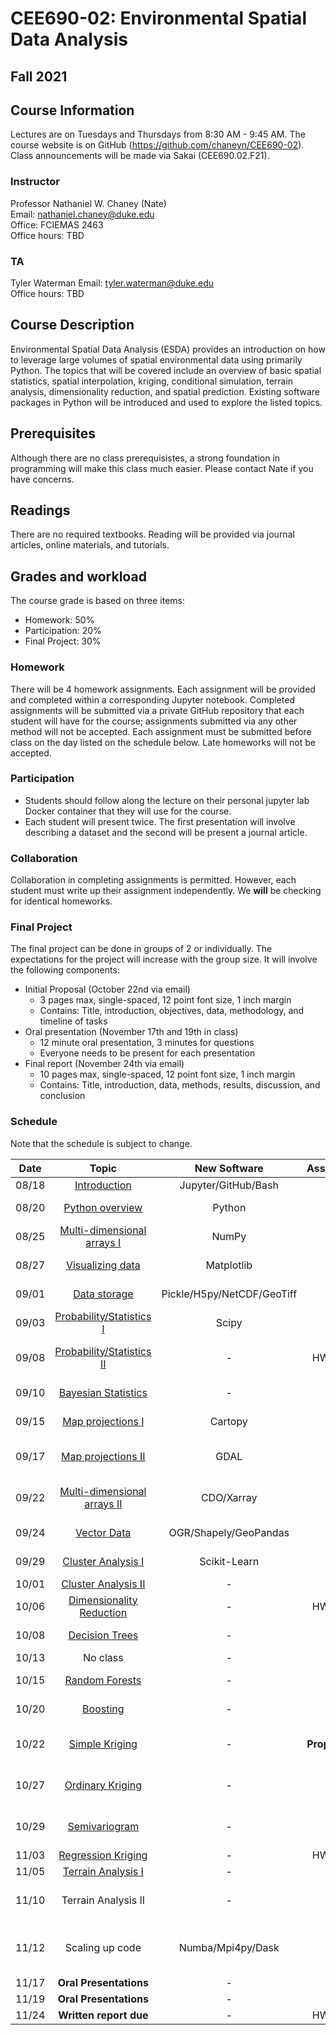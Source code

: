 # CEE690-02: Environmental Spatial Data Analysis
## Fall 2021

## Course Information
Lectures are on Tuesdays and Thursdays from 8:30 AM - 9:45 AM. The course website is on GitHub (https://github.com/chaneyn/CEE690-02). Class announcements will be made via Sakai (CEE690.02.F21).

### Instructor
Professor Nathaniel W. Chaney (Nate)  
Email: nathaniel.chaney@duke.edu  
Office: FCIEMAS 2463  
Office hours: TBD

### TA
Tyler Waterman 
Email: tyler.waterman@duke.edu   
Office hours: TBD  

## Course Description
Environmental Spatial Data Analysis (ESDA) provides an introduction on how to leverage large volumes of spatial environmental data using primarily Python. The topics that will be covered include an overview of basic spatial statistics, spatial interpolation, kriging, conditional simulation, terrain analysis, dimensionality reduction, and spatial prediction. Existing software packages in Python will be introduced and used to explore the listed topics. 

## Prerequisites
Although there are no class prerequisistes, a strong foundation in programming will make this class much easier. Please contact Nate if you have concerns. 

## Readings
There are no required textbooks. Reading will be provided via journal articles, online materials, and tutorials.

## Grades and workload
The course grade is based on three items:
* Homework: 50%
* Participation: 20%
* Final Project: 30%

### Homework
There will be 4 homework assignments. Each assignment will be provided and completed within a corresponding Jupyter notebook. Completed assignments will be submitted via a private GitHub repository that each student will have for the course; assignments submitted via any other method will not be accepted. Each assignment must be submitted before class on the day listed on the schedule below. Late homeworks will not be accepted. 

### Participation
* Students should follow along the lecture on their personal jupyter lab Docker container that they will use for the course. 
* Each student will present twice. The first presentation will involve describing a dataset and the second will be present a journal article. 

### Collaboration
Collaboration in completing assignments is permitted. However, each student must write up their assignment independently. We **will** be checking for identical homeworks. 

### Final Project
The final project can be done in groups of 2 or individually. The expectations for the project will increase with the group size. It will involve the following components:
* Initial Proposal (October 22nd via email)
  * 3 pages max, single-spaced, 12 point font size, 1 inch margin
  * Contains: Title, introduction, objectives, data, methodology, and timeline of tasks
* Oral presentation (November 17th and 19th in class)
  * 12 minute oral presentation, 3 minutes for questions
  * Everyone needs to be present for each presentation
* Final report (November 24th via email)
  * 10 pages max, single-spaced, 12 point font size, 1 inch margin
  * Contains: Title, introduction, data, methods, results, discussion, and conclusion
  
### Schedule
Note that the schedule is subject to change.

|Date|Topic|New Software|Assignments|Article|
|:-:|:-:|:-:|:-:|:-:|
|08/18|[Introduction](https://github.com/chaneyn/ESDA_CEE690-02/blob/master/Lectures/Introduction.pdf)|Jupyter/GitHub/Bash|-|-|
|08/20|[Python overview](https://github.com/chaneyn/ESDA_CEE690-02/blob/master/Lectures/Python_Overview.ipynb)|Python|-|[Lin, J., 2012](https://journals.ametsoc.org/bams/article/93/12/1823/60266/Why-Python-Is-the-Next-Wave-in-Earth-Sciences) (TBD) 
|08/25|[Multi-dimensional arrays I](https://github.com/chaneyn/ESDA_CEE690-02/blob/master/Lectures/Numpy.ipynb)|NumPy|-|[Lu et al., 2018](https://www.mdpi.com/2220-9964/7/8/313/htm) (TBD)|
|08/27|[Visualizing data](https://github.com/chaneyn/ESDA_CEE690-02/blob/master/Lectures/Visualizing_Data.ipynb)|Matplotlib|-|[Rougier et al., 2014](https://journals.plos.org/ploscompbiol/article?id=10.1371/journal.pcbi.1003833) (TBD)|
|09/01|[Data storage](https://github.com/chaneyn/ESDA_CEE690-02/blob/master/Lectures/DataStorage.ipynb)|Pickle/H5py/NetCDF/GeoTiff|-|[Extance, 2016](https://www.nature.com/news/how-dna-could-store-all-the-world-s-data-1.20496) (TBD)|
|09/03|[Probability/Statistics I](https://github.com/chaneyn/ESDA_CEE690-02/blob/master/Lectures/Intro2ProbabilityI.ipynb)|Scipy|-|[Holmes, 2018](https://medium.com/planet-stories/the-explosion-of-geospatial-data-and-the-rise-of-deep-learning-b22aa8fef519) (TBD)|
|09/08|[Probability/Statistics II](https://github.com/chaneyn/ESDA_CEE690-02/blob/master/Lectures/Intro2ProbabilityII.ipynb)|-|HW #1 due|[Walther and Moore, 2005](https://onlinelibrary.wiley.com/doi/10.1111/j.2005.0906-7590.04112.x) (TBD)|
|09/10|[Bayesian Statistics](https://cee-az-00.oit.duke.edu:50000/notebooks/ESDA_CEE690-02/Lectures/BayesianStatistics.ipynb)|-|-|[Prathvikumar, 2019](https://towardsdatascience.com/intro-to-bayesian-statistics-5056b43d248d) (TBD)|
|09/15|[Map projections I](https://github.com/chaneyn/ESDA_CEE690-02/blob/master/Lectures/MapProjectionsI.ipynb)|Cartopy|-|[Lapaine, 2017](https://link.springer.com/chapter/10.1007/978-3-319-51835-0_11) (TBD)|
|09/17|[Map projections II](https://github.com/chaneyn/ESDA_CEE690-02/blob/master/Lectures/MapProjectionsII.ipynb)|GDAL|-|[Asay, 2020](https://thenewstack.io/gdal-the-open-source-technology-behind-google-maps/) and [Simmon, 2017](https://medium.com/planet-stories/a-gentle-introduction-to-gdal-part-1-a3253eb96082) (TBD)|
|09/22|[Multi-dimensional arrays II](https://github.com/chaneyn/ESDA_CEE690-02/blob/master/Lectures/MultidimensionalArraysII.ipynb)|CDO/Xarray|-|[Hoyer and Hamman, 2017](https://openresearchsoftware.metajnl.com/articles/10.5334/jors.148/) (TBD)|
|09/24|[Vector Data](https://github.com/chaneyn/ESDA_CEE690-02/blob/master/Lectures/VectorData.ipynb)|OGR/Shapely/GeoPandas|-|[Kreveld, 2006](https://citeseerx.ist.psu.edu/viewdoc/download?doi=10.1.1.109.2967&rep=rep1&type=pdf#:~:text=The%20research%20area%20of%20computational,an%20algorithm%20solves%20a%20problem.&text=Many%20basic%20problems%20of%20computational,or%20indirect%20use%20to%20GIS.) (TBD)|
|09/29|[Cluster Analysis I](https://github.com/chaneyn/ESDA_CEE690-02/blob/master/Lectures/ClusterAnalysisI.ipynb)|Scikit-Learn|-|[Mishra, 2017](https://towardsdatascience.com/unsupervised-learning-and-data-clustering-eeecb78b422a) (TBD)|
|10/01|[Cluster Analysis II](https://github.com/chaneyn/ESDA_CEE690-02/blob/master/Lectures/ClusterAnalysisII.ipynb)|-|-|-|
|10/06|[Dimensionality Reduction](https://github.com/chaneyn/ESDA_CEE690-02/blob/master/Lectures/DimensionalityReduction.ipynb)|-|HW #2 due|-|
|10/08|[Decision Trees](https://github.com/chaneyn/ESDA_CEE690-02/blob/master/Lectures/DecisionTrees.ipynb)|-|-|[Homer et al., 2004](https://www.ingentaconnect.com/content/asprs/pers/2004/00000070/00000007/art00005#) (TBD)|
|10/13|No class|-|-|-|
|10/15|[Random Forests](https://github.com/chaneyn/ESDA_CEE690-02/blob/master/Lectures/RandomForests.ipynb)|-|-|[Kaminska, J., 2018](https://www.sciencedirect.com/science/article/pii/S030147971830327X) (TBD)|
|10/20|[Boosting](https://github.com/chaneyn/ESDA_CEE690-02/blob/master/Lectures/Boosting.ipynb)|-|-|[Cai, J., et al., 2020](https://www.sciencedirect.com/science/article/abs/pii/S0306261920300787) (TBD)|
|10/22|[Simple Kriging](https://github.com/chaneyn/ESDA_CEE690-02/blob/master/Lectures/SimpleKriging.ipynb)|-|**Proposal due**|[Wong, D., et al., 2004](https://www.nature.com/articles/7500338) (TBD)|
|10/27|[Ordinary Kriging](https://github.com/chaneyn/ESDA_CEE690-02/blob/master/Lectures/OrdinaryKriging.ipynb)|-|-|[Pouladi, N., et al., 2019](https://www.sciencedirect.com/science/article/abs/pii/S0016706118319621?via%3Dihub) (TBD)|
|10/29|[Semivariogram](https://github.com/chaneyn/ESDA_CEE690-02/blob/master/Lectures/Semivariogram.ipynb)|-|-|[Hengl, T., et al., 2007](https://www.sciencedirect.com/science/article/pii/S0098300407001008?via%3Dihub) (TBD)|
|11/03|[Regression Kriging](https://github.com/chaneyn/ESDA_CEE690-02/blob/master/Lectures/RegressionKriging.ipynb)|-|HW #3 due|-|
|11/05|[Terrain Analysis I](https://github.com/chaneyn/ESDA_CEE690-02/blob/master/Lectures/TerrainAnalysisI.ipynb)|-|-|-|
|11/10|Terrain Analysis II|-|-|[Moore, I., et al., 1991](https://onlinelibrary.wiley.com/doi/epdf/10.1002/hyp.3360050103) (TBD)|
|11/12|Scaling up code|Numba/Mpi4py/Dask|-|[Bakharia, A., 2018](https://towardsdatascience.com/why-every-data-scientist-should-use-dask-81b2b850e15b) and [Grover, P., 2018](https://towardsdatascience.com/speed-up-your-algorithms-part-2-numba-293e554c5cc1) (TBD)|
|11/17|**Oral Presentations**|-|-|-| 
|11/19|**Oral Presentations**|-|-|-| 
|11/24|**Written report due**|-|HW #4 due|-| 
